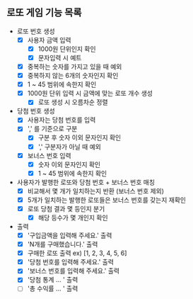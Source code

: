 ## 로또 게임 기능 목록

- 로또 번호 생성
    - [X] 사용자 금액 입력
        - [X] 1000원 단위인지 확인
        - [X] 문자입력 시 예트
    - [X] 중복하는 숫자를 가지고 있을 때 예외
    - [X] 중복하지 않는 6개의 숫자인지 확인
    - [X] 1 ~ 45 범위에 속한지 확인
    - [X] 1000원 단위 입력 시 금액에 맞는 로또 개수 생성
        - [X] 로또 생성 시 오름차순 정렬

- 당첨 번호 생성
    - [X] 사용자는 당첨 번호를 입력
    - [X] ',' 를 기준으로 구분
        - [X] 구분 후 숫자 이외 문자인지 확인
        - [X] ',' 구분자가 아닐 때 예외
    - [X] 보너스 번호 입력
        - [X] 숫자 이외 문자인지 확인
        - [X] 1 ~ 45 범위에 속한지 확인

- 사용자가 발행한 로또와 당첨 번호 + 보너스 번호 매칭
    - [X] 비교해서 몇 개가 일치하는지 반환 (보너스 번호 제외)
    - [X] 5개가 일치하는 발행한 로또들은 보너스 번호를 갖는지 재확인
    - [X] 로또 당첨 결과 몇 등인지 분기
        - [X] 해당 등수가 몇 개인지 확인

- 출력
    - [X] '구입금액을 입력해 주세요.' 출력
    - [X] 'N개를 구매했습니다.' 출력
    - [X] 구매한 로또 출력 ex) [1, 2, 3, 4, 5, 6]
    - [X] '당첨 번호를 입력해 주세요.' 출력
    - [X] '보너스 번호를 입력해 주세요.' 출력
    - [X] '당첨 통계 ... ' 출력
    - [ ] '총 수익률 ... ' 출력
